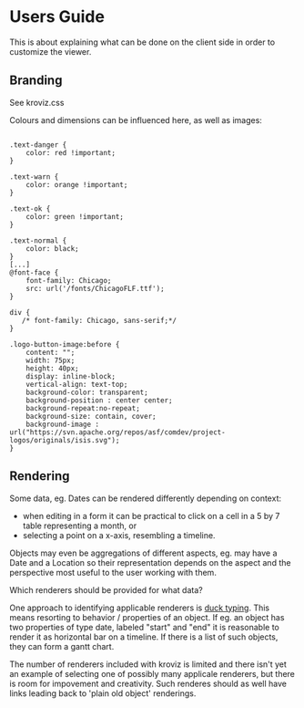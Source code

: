 # Users Guide
This is about explaining what can be done on the client side in order to customize the viewer.

## Branding
See kroviz.css

Colours and dimensions can be influenced here, as well as images:

```

.text-danger {
    color: red !important;
}

.text-warn {
    color: orange !important;
}

.text-ok {
    color: green !important;
}

.text-normal {
    color: black;
}
[...]
@font-face {
    font-family: Chicago;
    src: url('/fonts/ChicagoFLF.ttf');
}

div {
   /* font-family: Chicago, sans-serif;*/
}

.logo-button-image:before {
    content: "";
    width: 75px;
    height: 40px;
    display: inline-block;
    vertical-align: text-top;
    background-color: transparent;
    background-position : center center;
    background-repeat:no-repeat;
    background-size: contain, cover;
    background-image : url("https://svn.apache.org/repos/asf/comdev/project-logos/originals/isis.svg");
}

```  

## Rendering
Some data, eg. Dates can be rendered differently depending on context:
* when editing in a form it can be practical to click on a cell in a 5 by 7 table representing a month, or
* selecting a point on a x-axis, resembling a timeline.

Objects may even be aggregations of different aspects, eg. may have a Date and a Location so their representation
depends on the aspect and the perspective most useful to the user working with them.

Which renderers should be provided for what data?

One approach to identifying applicable renderers is [duck typing](https://en.wikipedia.org/wiki/Duck_typing).
This means resorting to behavior / properties of an object. If eg. an object has two properties of type date, labeled "start" and "end"
it is reasonable to render it as horizontal bar on a timeline. If there is a list of such objects, they can form a gantt chart. 

The number of renderers included with kroviz is limited and there isn't yet an example of selecting one of possibly many applicale renderers, but there is room for impovement and creativity.
Such renderes should as well have links leading back to 'plain old object' renderings.

